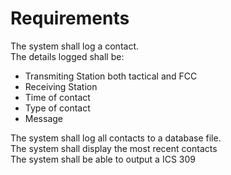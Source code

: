  # Requirements
 The system  shall log a contact.  
 The details logged shall be:  
* Transmiting Station both tactical and FCC
* Receiving Station
* Time of contact
* Type of contact
* Message

The system shall log all contacts to a database file.  
The system shall display the most recent contacts  
The system shall be able to output a ICS 309  
